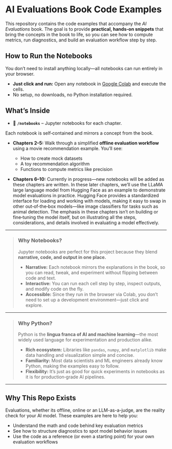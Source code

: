 # AI Evaluations Book Code Examples

This repository contains the code examples that accompany the *AI Evaluations* book. The goal is to provide **practical, hands‑on snippets** that bring the concepts in the book to life, so you can see how to compute metrics, run diagnostics, and build an evaluation workflow step by step.

## How to Run the Notebooks

You don’t need to install anything locally—all notebooks can run entirely in your browser.

- **Just click and run:** Open any notebook in [Google Colab](https://colab.research.google.com) and execute the cells.
- No setup, no downloads, no Python installation required.

## What’s Inside

- 📂 **`/notebooks`** – Jupyter notebooks for each chapter.

Each notebook is self‑contained and mirrors a concept from the book.

- **Chapters 2–5:** Walk through a simplified **offline evaluation workflow** using a movie recommendation example. You’ll see:
  - How to create mock datasets
  - A toy recommendation algorithm
  - Functions to compute metrics like precision

- **Chapters 6–10:** Currently in progress—new notebooks will be added as these chapters are written. In these later chapters, we’ll use the LLaMA large language model from Hugging Face as an example to demonstrate model evaluations in practice. Hugging Face provides a standardized interface for loading and working with models, making it easy to swap in other out‑of‑the‑box models—like image classifiers for tasks such as animal detection. The emphasis in these chapters isn’t on building or fine‑tuning the model itself, but on illustrating all the steps, considerations, and details involved in evaluating a model effectively.

---

> ### **Why Notebooks?**
> Jupyter notebooks are perfect for this project because they blend **narrative, code, and output in one place.**
> - **Narrative:** Each notebook mirrors the explanations in the book, so you can read, tweak, and experiment without flipping between code and text.
> - **Interactive:** You can run each cell step by step, inspect outputs, and modify code on the fly.
> - **Accessible:** Since they run in the browser via Colab, you don’t need to set up a development environment—just click and explore.

---

> ### **Why Python?**
> Python is the **lingua franca of AI and machine learning**—the most widely used language for experimentation and production alike.
> - **Rich ecosystem:** Libraries like `pandas`, `numpy`, and `matplotlib` make data handling and visualization simple and concise.
> - **Familiarity:** Most data scientists and ML engineers already know Python, making the examples easy to follow.
> - **Flexibility:** It’s just as good for quick experiments in notebooks as it is for production‑grade AI pipelines.

---

## Why This Repo Exists

Evaluations, whether its offline, online or an LLM-as-a-judge, are the reality check for your AI model. These examples are here to help you:
- Understand the math and code behind key evaluation metrics
- See how to structure diagnostics to spot model behavior issues
- Use the code as a reference (or even a starting point) for your own evaluation workflows
